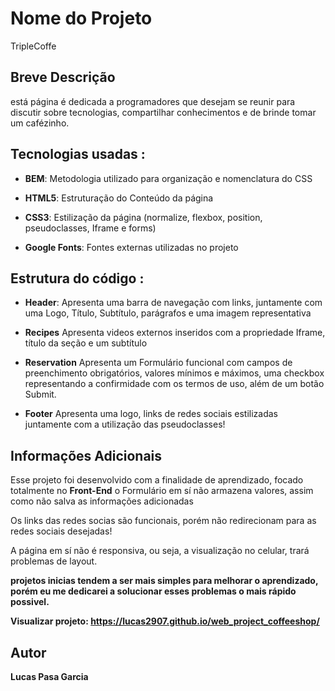 # Nome do Projeto

TripleCoffe

## Breve Descrição

está página é dedicada a programadores que desejam se reunir para discutir sobre tecnologias, compartilhar conhecimentos e de brinde tomar um cafézinho.

## Tecnologias usadas :

- **BEM**: Metodologia utilizado para organização e nomenclatura do CSS

- **HTML5**: Estruturação do Conteúdo da página

- **CSS3**: Estilização da página (normalize, flexbox, position, pseudoclasses, Iframe e forms)

- **Google Fonts**: Fontes externas utilizadas no projeto

## Estrutura do código :

- **Header**: Apresenta uma barra de navegação com links, juntamente com uma Logo, Título, Subtítulo, parágrafos e uma imagem representativa

- **Recipes** Apresenta videos externos inseridos com a propriedade Iframe, título da seção e um subtítulo

- **Reservation** Apresenta um Formulário funcional com campos de preenchimento obrigatórios, valores mínimos e máximos, uma checkbox representando a confirmidade com os termos de uso, além de um botão Submit.

- **Footer** Apresenta uma logo, links de redes sociais estilizadas juntamente com a utilização das pseudoclasses!

## Informações Adicionais

Esse projeto foi desenvolvido com a finalidade de aprendizado, focado totalmente no **Front-End** o Formulário em sí não armazena valores, assim como não salva as informações adicionadas

Os links das redes socias são funcionais, porém não redirecionam para as redes sociais desejadas!

A página em sí não é responsiva, ou seja, a visualização no celular, trará problemas de layout.

**projetos inicias tendem a ser mais simples para melhorar o aprendizado, porém eu me dedicarei a solucionar esses problemas o mais rápido possivel.**

**Visualizar projeto: https://lucas2907.github.io/web_project_coffeeshop/**

## Autor

**Lucas Pasa Garcia**
